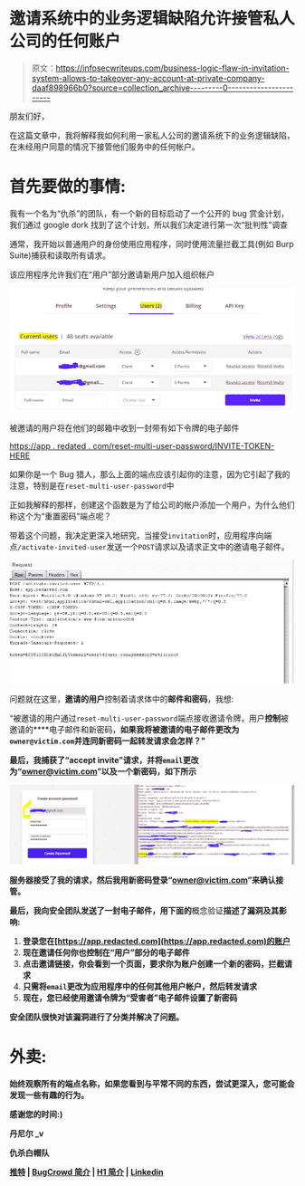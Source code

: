 # 邀请系统中的业务逻辑缺陷允许接管私人公司的任何账户

> 原文：<https://infosecwriteups.com/business-logic-flaw-in-invitation-system-allows-to-takeover-any-account-at-private-company-daaf898966b0?source=collection_archive---------0----------------------->

朋友们好，

在这篇文章中，我将解释我如何利用一家私人公司的邀请系统下的业务逻辑缺陷，在未经用户同意的情况下接管他们服务中的任何帐户。

# **首先要做的事情:**

我有一个名为“仇杀”的团队，有一个新的目标启动了一个公开的 bug 赏金计划，我们通过 google dork 找到了这个计划，所以我们决定进行第一次“批判性”调查

通常，我开始以普通用户的身份使用应用程序，同时使用流量拦截工具(例如 Burp Suite)捕获和读取所有请求。

该应用程序允许我们在“用户”部分邀请新用户加入组织帐户

![](img/347460b8f09e77673e4abf4404b48e9f.png)

被邀请的用户将在他们的邮箱中收到一封带有如下令牌的电子邮件

[https://app . redated . com/reset-multi-user-password/INVITE-TOKEN-HERE](https://app.redacted.com/reset-multi-user-password/INVITE-TOKEN-HERE)

如果你是一个 Bug 猎人，那么上面的端点应该引起你的注意，因为它引起了我的注意，特别是在`reset-multi-user-password`中

正如我解释的那样，创建这个函数是为了给公司的帐户添加一个用户，为什么他们称这个为“重置密码”端点呢？

带着这个问题，我决定更深入地研究，当接受`invitation`时，应用程序向端点`/activate-invited-user`发送一个`POST`请求以及请求正文中的邀请电子邮件。

![](img/ce261e41359253ca269b9b886bfe9b23.png)

问题就在这里，**邀请的用户**控制着请求体中的**邮件和密码**，我想:

“被邀请的用户通过`reset-multi-user-password`端点接收邀请令牌，用户**控制**被邀请的****电子邮件和新密码，**如果我将被邀请的电子邮件更改为`owner@victim.com`并连同新密码一起转发请求会怎样？”**

**最后，我捕获了“accept invite”请求，并将`email`更改为“owner@victim.com”以及一个新密码，如下所示**

**![](img/f8e96f05d041796260a4293dc37b5439.png)**

**服务器接受了我的请求，然后我用新密码登录“owner@victim.com”来确认接管。**

**最后，我向安全团队发送了一封电子邮件，用下面的**概念验证**描述了漏洞及其影响:**

1.  **登录您在[https://app.redacted.com](https://app.redacted.com)的账户**
2.  **现在邀请任何你也控制在“用户”部分的电子邮件**
3.  **点击邀请链接，你会看到一个页面，要求你为账户创建一个新的密码，拦截请求**
4.  **只需将`email`更改为应用程序中的任何其他用户帐户，然后转发请求**
5.  **现在，您已经使用邀请令牌为“受害者”电子邮件设置了新密码**

**安全团队很快对该漏洞进行了分类并解决了问题。**

# ****外卖:****

**始终观察所有的端点名称，如果您看到与平常不同的东西，尝试更深入，您可能会发现一些有趣的行为。**

**感谢您的时间:)**

**丹尼尔 _v**

**仇杀白帽队**

**[推特](https://twitter.com/d4niel_v) | [BugCrowd 简介](https://bugcrowd.com/daniel_v) | [H1 简介](https://hackerone.com/daniel_v) | [Linkedin](https://www.linkedin.com/in/daniel-morais-968463120/)**